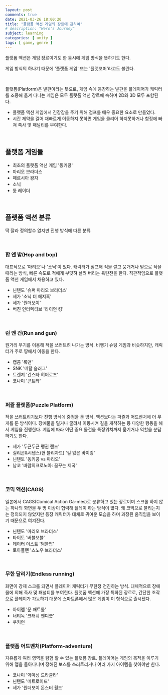 ```yaml
---
layout: post
comments: true
date: 2021-03-26 18:00:20
title: "플랫폼 액션 게임의 장르에 관하여"
# description: "Hero's Journey"
subject: learning
categories: [ unity ]
tags: [ game, genre ]
---
```



플랫폼 액션은 게임 장르이기도 한 동시에 게임 방식을 뜻하기도 한다.

게임 방식의 하나기 때문에 '플랫폼 게임' 또는 '플랫포머'라고도 불린다.

<br>

플랫폼(Platform)은 발판이라는 뜻으로, 게임 속에 등장하는 발판을 플레이어가 캐릭터를 조종해 옮겨 다니는 게임은 모두 플랫폼 액션 장르에 속하며 2D와 3D 모두 포함된다.

- 플랫폼 액션 게임에서 긴장감을 주기 위해 점프를 매우 중요한 요소로 만들었다.
- 시간 제약을 걸어 재빠르게 이동하지 못하면 게임을 클리어 하지못하거나 함정에 빠져 즉사 및 패널티를 부여한다.

<br>

## 플랫폼 게임들

- 최초의 플랫폼 액션 게임 '동키콩'
- 마리오 브라더스
- 페르시아 왕자
- 소닉
- 툼 레이더

<br>

## 플랫폼 액션 분류

딱 잘라 정의할수 없지만 진행 방식에 따른 분류

<br>

### 합 앤 밥(Hop and bop)

대표적으로 '마리오'나 '소닉'이 있다. 캐릭터가 점프해 적을 깔고 뭉개거나 밑으로 적을 때리는 방식, 빠른 속도로 적에게 부딪혀 날려 버리는 육탄전을 한다. 직관적임으로 플랫폼 액션 게임에서 채용하고 있다.

- 닌텐도 '슈퍼 마리오 브라더스'
- 세가 '소닉 더 헤지혹'
- 세가 '원더보이'
- 버진 인터렉티브 '라이언 킹'

<br>

### 런 앤 건(Run and gun)

원거리 무기를 이용해 적을 쓰러트려 나가는 방식. 비행기 슈팅 게임과 비슷하지만, 캐릭터가 주로 땅에서 이동을 한다.

- 캡콤 '록맨'
- SNK '메탈 슬러그'
- 트렌져 '건스타 히어로즈'
- 코나미 '콘트라'

<br>

### 퍼즐 플랫폼(Puzzle Platform)

적을 쓰러트리기보다 진행 방식에 중점을 둔 방식. 액션보다는 퍼즐과 어드벤처에 더 무게를 둔 방식이다. 장애물을 밀거나 굴려서 이동시켜 길을 개척하는 등 다양한 행동을 해서 게임을 진행한다. 게임에 따라 어떤 중요 물건을 특정위치까지 옮기거나 역할을 분담하기도 한다.

- 세가 '두근두근 펭귄 랜드'
- 실리콘&시냅스(현 블리자드) '길 잃은 바이킹'
- 닌텐토 '동키콩 vs 마리오'
- 남코 '바람의크로노아: 꿈꾸는 제국'

<br>

### 코믹 액션(CAGS)

일본에서 CAGS(Comical Action Ga-mes)로 분류하고 있는 장르이며 스크롤 하지 않는 하나의 화면을 두 명 이상이 협력해 플레이 하는 방식이 많다. 왜 코믹으로 불리는지는 정의되지 않았지만 등장 캐릭터가 대체로 귀여운 모습을 하며 과장된 움직임을 보이기 때문으로 여겨진다.

- 닌텐도 '마리오 브라더스'
- 타이토 '버블보블'
- 데이터 이스트 '텀블팝'
- 토아플랜 '스노우 브라더스'

<br>

### 무한 달리기(Endless running)

화면이 강제 스크롤 되면서 플레이어 캐릭터가 무한정 전진하는 방식. 대체적으로 장애물에 의해 즉사 및 패널티를 부여한다. 
플랫폼 액션에 가장 특화된 장르로, 간단한 조작으로 플레이가 가능하기 대문에 스마트폰에서 많은 게임이 이 형식으로 출시됐다.

- 아이렘 '문 패트롤'
- 너티독 '크래쉬 밴디쿳'
- 쿠키런

<br>

### 플랫폼 어드벤처(Platform-adventure)

자유롭게 여러 영역을 탐험 할 수 있는 플랫폼 장르. 플레이어는 게임의 목적을 이루기 위해 맵을 돌아다니며 정해진 보스를 쓰러트리거나 여러 가지 아이템을 찾아야만 한다.

- 코나미 '악마성 드라큘라'
- 닌텐도 '메트로이드'
- 세가 '원더보이 몬스터 월드'
  